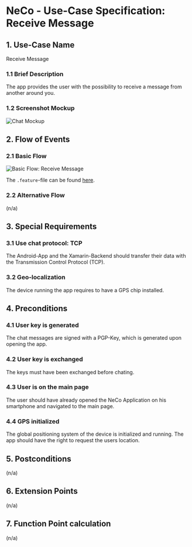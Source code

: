 # NeCo - Use-Case Specification: Receive Message

## 1. Use-Case Name
Receive Message

### 1.1 Brief Description
The app provides the user with the possibility to receive a message from another around you.

### 1.2 Screenshot Mockup

![][mockup]


## 2. Flow of Events

### 2.1 Basic Flow

![][basic flow]


The `.feature`-file can be found [here][feature].

### 2.2 Alternative Flow
(n/a)


## 3. Special Requirements
### 3.1 Use chat protocol: TCP
The Android-App and the Xamarin-Backend should transfer their data with the Transmission Control Protocol (TCP). 

### 3.2 Geo-localization
The device running the app requires to have a GPS chip installed.


## 4. Preconditions

### 4.1 User key is generated
The chat messages are signed with a PGP-Key, which is generated upon opening the app.

### 4.2 User key is exchanged
The keys must have been exchanged before chating.

### 4.3 User is on the main page
The user should have already opened the NeCo Application on his smartphone and navigated to the main page.

### 4.4 GPS initialized
The global positioning system of the device is initialized and running. 
The app should have the right to request the users location.

## 5. Postconditions
(n/a)


## 6. Extension Points
(n/a)

## 7. Function Point calculation
(n/a)

<!-- Link definitions: -->
[basic flow]: https://github.com/Haus4/NeCo/tree/develop/docs/img/UC1_ReceiveMessage_UCD.jpg "Basic Flow: Receive Message"

[mockup]: https://github.com/Haus4/NeCo/raw/master/docs/img/UC1_2_3_Mockup.png "Chat Mockup"

[feature]: https://github.com/Haus4/NeCo/tree/develop/docs/UC2.feature "Feature description"


